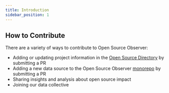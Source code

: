 ```yaml
---
title: Introduction
sidebar_position: 1
---
```


## How to Contribute

There are a variety of ways to contribute to Open Source Observer:
- Adding or updating project information in the [Open Source Directory](https://github.com/opensource-observer/oss-directory) by submitting a PR
- Adding a new data source to the Open Source Observer [monorepo](https://github.com/opensource-observer/oso) by submitting a PR
- Sharing insights and analysis about open source impact
- Joining our data collective